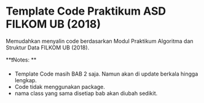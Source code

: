 # Template Code Praktikum ASD FILKOM UB (2018)
Memudahkan menyalin code berdasarkan Modul Praktikum Algoritma dan Struktur Data FILKOM UB (2018).

**❗Notes: **
- Template Code masih BAB 2 saja. Namun akan di update berkala hingga lengkap.
- Code tidak menggunakan package.
- nama class yang sama disetiap bab akan diubah sedikit.

